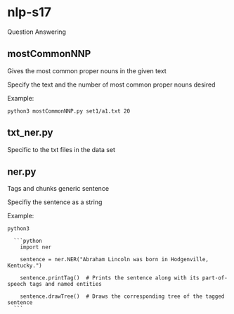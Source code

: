 # nlp-s17
Question Answering

## mostCommonNNP 
  Gives the most common proper nouns in the given text

  Specify the text and the number of most common proper nouns desired
  
  Example:
  
	python3 mostCommonNNP.py set1/a1.txt 20


## txt_ner.py
  Specific to the txt files in the data set

## ner.py
  Tags and chunks generic sentence

  Specifiy the sentence as a string

  Example:

 	python3   

	  ```python
	  	import ner

	  	sentence = ner.NER("Abraham Lincoln was born in Hodgenville, Kentucky.")

	  	sentence.printTag()  # Prints the sentence along with its part-of-speech tags and named entities

	  	sentence.drawTree()  # Draws the corresponding tree of the tagged sentence
	  ```

